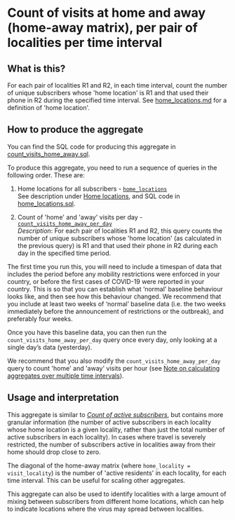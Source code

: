 # Count of visits at home and away (home-away matrix), per pair of localities per time interval

## What is this?

For each pair of localities R1 and R2, in each time interval, count the number of unique subscribers whose 'home location' is R1 and that used their phone in R2 during the specified time interval. See [home_locations.md](home_locations.md) for a definition of 'home location'.

## How to produce the aggregate

You can find the SQL code for producing this aggregate in [count_visits_home_away.sql](count_visits_home_away.sql).

To produce this aggregate, you need to run a sequence of queries in the following order. These are:

1. Home locations for all subscribers - [`home_locations`](home_locations.sql#L8-L47)  
    See description under [Home locations](home_locations.md), and SQL code in [home_locations.sql](home_locations.sql).

2. Count of 'home' and 'away' visits per day - [`count_visits_home_away_per_day`](count_visits_home_away.sql#L5-L33)  
    *Description*: For each pair of localities R1 and R2, this query counts the number of unique subscribers whose 'home location' (as calculated in the previous query) is R1 and that used their phone in R2 during each day in the specified time period.

The first time you run this, you will need to include a timespan of data that includes the period before any mobility restrictions were enforced in your country, or before the first cases of COVID-19 were reported in your country. This is so that you can establish what ‘normal’ baseline behaviour looks like, and then see how this behaviour changed. We recommend that you include at least two weeks of ‘normal’ baseline data (i.e. the two weeks immediately before the announcement of restrictions or the outbreak), and preferably four weeks.

Once you have this baseline data, you can then run the `count_visits_home_away_per_day` query once every day, only looking at a single day’s data (yesterday).

We recommend that you also modify the `count_visits_home_away_per_day` query to count 'home' and 'away' visits per hour (see [Note on calculating aggregates over multiple time intervals](README.md#calculating-aggregates-over-multiple-time-intervals-and-locality-sizes)).

## Usage and interpretation

This aggregate is similar to [_Count of active subscribers_](count_subscribers.md), but contains more granular information (the number of active subscribers in each locality whose home location is a given locality, rather than just the total number of active subscribers in each locality). In cases where travel is severely restricted, the number of subscribers active in localities away from their home should drop close to zero.

The diagonal of the home-away matrix (where `home_locality = visit_locality`) is the number of 'active residents' in each locality, for each time interval. This can be useful for scaling other aggregates.

This aggregate can also be used to identify localities with a large amount of mixing between subscribers from different home locations, which can help to indicate locations where the virus may spread between localities.